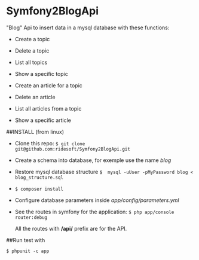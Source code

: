 # Symfony2BlogApi
"Blog" Api to insert data in a mysql database with these functions:
- Create a topic
- Delete a topic
- List all topics
- Show a specific topic

- Create an article for a topic
- Delete an article
- List all articles from a topic
- Show a specific article

##INSTALL (from linux)
- Clone this repo: ```$ git clone git@github.com:ridesoft/Symfony2BlogApi.git```
- Create a schema into database, for exemple use the name *blog*
- Restore mysql database structure ```$  mysql -uUser -pMyPassword blog < blog_structure.sql```
- ```$ composer install```
- Configure database parameters inside *app/config/parameters.yml*
- See the routes in symfony for the application: ```$ php app/console router:debug``` 
  
  All the routes with **/api/** prefix are for the API.  

##Run test with 
```
$ phpunit -c app
```
